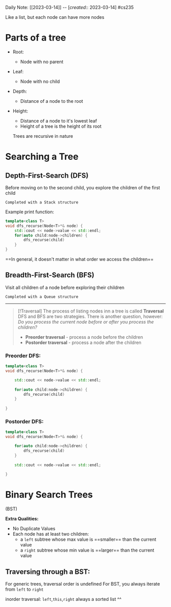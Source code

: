 Daily Note: [[2023-03-14]] -- [*created*:: 2023-03-14] #cs235 

Like a list, but each node can have more nodes

# Parts of a tree

- Root:
	- Node with no parent
- Leaf:
	- Node with no child
- Depth:
	- Distance of a node to the root
- Height:
	- Distance of a node to it's lowest leaf
	- Height of a tree is the height of its root

	Trees are recursive in nature

# Searching a Tree

## Depth-First-Search (DFS)

Before moving on to the second child, you explore the children of the first child

	Completed with a Stack structure

Example print function:
```cpp
template<class T>
void dfs_recurse(Node<T>*& node) {
	std::cout << node->value << std::endl;
	for(auto child:node->children) {
		dfs_recurse(child)
	}
}
```

==In general, it doesn't matter in what order we access the children==

## Breadth-First-Search (BFS)

Visit all children of a node before exploring their children

	Completed with a Queue structure 

---

> [!Traversal]
> The process of listing nodes inn a tree is called **Traversal**
> DFS and BFS are two strategies. There is another question, however:
> *Do you process the current node before or after you process the children?*
> - **Preorder traversal** - process a node before the children 
> - **Postorder traversal** - process a node after the children 

### Preorder DFS:
```cpp
template<class T>
void dfs_recurse(Node<T>*& node) {

	std::cout << node->value << std::endl;
	
	for(auto child:node->children) {
		dfs_recurse(child)
	}
	
}
```
### Postorder DFS:
```cpp
template<class T>
void dfs_recurse(Node<T>*& node) {

	for(auto child:node->children) {
		dfs_recurse(child)
	}
	
	std::cout << node->value << std::endl;
	
}
```

# Binary Search Trees
(BST)

**Extra Qualities:**
- No Duplicate Values
- Each node has at least two children:
	- a `left` subtree whose max value is ==smaller== than the current value
	- a `right` subtree whose min value is ==larger== than the current value

## Traversing through a BST:

For generic trees, traversal order is undefined
For BST, you always iterate from `left` to `right`

inorder traversal:
`left`,`this`,`right`
always a sorted list ^^